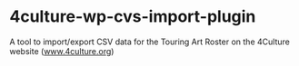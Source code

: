 # 4culture-wp-cvs-import-plugin
A tool to import/export CSV data for the Touring Art Roster on the 4Culture website (www.4culture.org)
